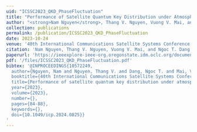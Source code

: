 ```yaml
---
uid: "ICSSC2023_QKD_PhaseFluctuation"
title: "Performance of Satellite Quantum Key Distribution under Atmospheric Turbulence-Induced Phase Fluctuations"
author: "<strong>Nam Nguyen</strong>, Thang V. Nguyen, Vuong V. Mai, and Ngoc T. Dang"
collection: publications
permalink: /publication/ICSSC2023_QKD_PhaseFluctuation
date: 2023-10-24
venue: '40th International Communications Satellite Systems Conference (ICSSC 2023)'
citation: 'Nam Nguyen, Thang V. Nguyen, Vuong V. Mai, and Ngoc T. Dang. &quot;Performance of Satellite Quantum Key Distribution under Atmospheric Turbulence-Induced Phase Fluctuations,&quot; 40th International Communications Satellite Systems Conference (ICSSC 2023).'
paperurl: 'https://ieeexplore-ieee-org.oregonstate.idm.oclc.org/document/10572249'
pdf: '/files/ICSSC2023_QKD_PhaseFluctuation.pdf'
bibtex: '@INPROCEEDINGS{10572249,
  author={Nguyen, Nam and Nguyen, Thang V. and Dang, Ngoc T. and Mai, Vuong},
  booktitle={40th International Communications Satellite Systems Conference (ICSSC 2023)}, 
  title={Performance of satellite quantum key distribution under atmospheric turbulence-induced phase fluctuations}, 
  year={2023},
  volume={2023},
  number={},
  pages={84-88},
  keywords={},
  doi={10.1049/icp.2024.0825}}
'
---
```

